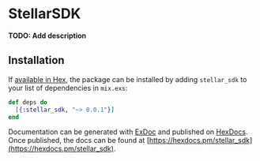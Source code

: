 # StellarSDK

**TODO: Add description**

## Installation

If [available in Hex](https://hex.pm/docs/publish), the package can be installed
by adding `stellar_sdk` to your list of dependencies in `mix.exs`:

```elixir
def deps do
  [{:stellar_sdk, "~> 0.0.1"}]
end
```

Documentation can be generated with [ExDoc](https://github.com/elixir-lang/ex_doc)
and published on [HexDocs](https://hexdocs.pm). Once published, the docs can
be found at [https://hexdocs.pm/stellar_sdk](https://hexdocs.pm/stellar_sdk).

